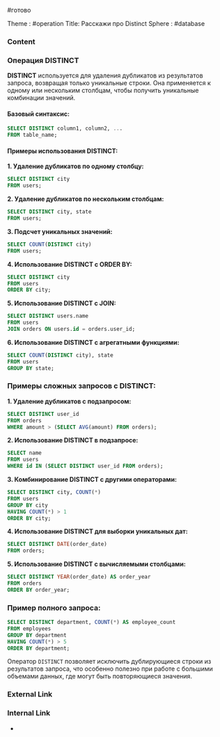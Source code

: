 #готово 

Theme : #operation
Title: Расскажи про Distinct
Sphere : #database

### Content

### Операция DISTINCT

**DISTINCT** используется для удаления дубликатов из результатов запроса, возвращая только уникальные строки. Она применяется к одному или нескольким столбцам, чтобы получить уникальные комбинации значений.

#### Базовый синтаксис:

```sql
SELECT DISTINCT column1, column2, ...
FROM table_name;
```

#### Примеры использования DISTINCT:

**1. Удаление дубликатов по одному столбцу:**

```sql
SELECT DISTINCT city
FROM users;
```

**2. Удаление дубликатов по нескольким столбцам:**

```sql
SELECT DISTINCT city, state
FROM users;
```

**3. Подсчет уникальных значений:**

```sql
SELECT COUNT(DISTINCT city)
FROM users;
```

**4. Использование DISTINCT с ORDER BY:**

```sql
SELECT DISTINCT city
FROM users
ORDER BY city;
```

**5. Использование DISTINCT с JOIN:**

```sql
SELECT DISTINCT users.name
FROM users
JOIN orders ON users.id = orders.user_id;
```

**6. Использование DISTINCT с агрегатными функциями:**

```sql
SELECT COUNT(DISTINCT city), state
FROM users
GROUP BY state;
```

### Примеры сложных запросов с DISTINCT:

**1. Удаление дубликатов с подзапросом:**

```sql
SELECT DISTINCT user_id
FROM orders
WHERE amount > (SELECT AVG(amount) FROM orders);
```

**2. Использование DISTINCT в подзапросе:**

```sql
SELECT name
FROM users
WHERE id IN (SELECT DISTINCT user_id FROM orders);
```

**3. Комбинирование DISTINCT с другими операторами:**

```sql
SELECT DISTINCT city, COUNT(*)
FROM users
GROUP BY city
HAVING COUNT(*) > 1
ORDER BY city;
```

**4. Использование DISTINCT для выборки уникальных дат:**

```sql
SELECT DISTINCT DATE(order_date)
FROM orders;
```

**5. Использование DISTINCT с вычисляемыми столбцами:**

```sql
SELECT DISTINCT YEAR(order_date) AS order_year
FROM orders
ORDER BY order_year;
```

### Пример полного запроса:

```sql
SELECT DISTINCT department, COUNT(*) AS employee_count
FROM employees
GROUP BY department
HAVING COUNT(*) > 5
ORDER BY department;
```

Оператор `DISTINCT` позволяет исключить дублирующиеся строки из результатов запроса, что особенно полезно при работе с большими объемами данных, где могут быть повторяющиеся значения.
### External Link



### Internal Link

- 